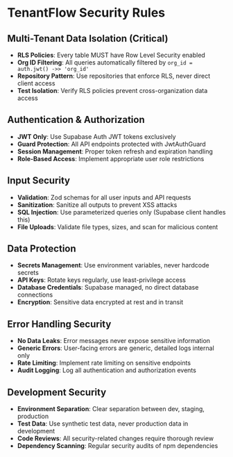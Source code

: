# TenantFlow Security Rules

## Multi-Tenant Data Isolation (Critical)
- **RLS Policies**: Every table MUST have Row Level Security enabled
- **Org ID Filtering**: All queries automatically filtered by `org_id = auth.jwt() ->> 'org_id'`
- **Repository Pattern**: Use repositories that enforce RLS, never direct client access
- **Test Isolation**: Verify RLS policies prevent cross-organization data access

## Authentication & Authorization
- **JWT Only**: Use Supabase Auth JWT tokens exclusively
- **Guard Protection**: All API endpoints protected with JwtAuthGuard
- **Session Management**: Proper token refresh and expiration handling
- **Role-Based Access**: Implement appropriate user role restrictions

## Input Security
- **Validation**: Zod schemas for all user inputs and API requests
- **Sanitization**: Sanitize all outputs to prevent XSS attacks
- **SQL Injection**: Use parameterized queries only (Supabase client handles this)
- **File Uploads**: Validate file types, sizes, and scan for malicious content

## Data Protection
- **Secrets Management**: Use environment variables, never hardcode secrets
- **API Keys**: Rotate keys regularly, use least-privilege access
- **Database Credentials**: Supabase managed, no direct database connections
- **Encryption**: Sensitive data encrypted at rest and in transit

## Error Handling Security
- **No Data Leaks**: Error messages never expose sensitive information
- **Generic Errors**: User-facing errors are generic, detailed logs internal only
- **Rate Limiting**: Implement rate limiting on sensitive endpoints
- **Audit Logging**: Log all authentication and authorization events

## Development Security
- **Environment Separation**: Clear separation between dev, staging, production
- **Test Data**: Use synthetic test data, never production data in development
- **Code Reviews**: All security-related changes require thorough review
- **Dependency Scanning**: Regular security audits of npm dependencies